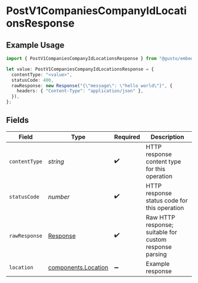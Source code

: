 # PostV1CompaniesCompanyIdLocationsResponse

## Example Usage

```typescript
import { PostV1CompaniesCompanyIdLocationsResponse } from "@gusto/embedded-api/models/operations/postv1companiescompanyidlocations.js";

let value: PostV1CompaniesCompanyIdLocationsResponse = {
  contentType: "<value>",
  statusCode: 400,
  rawResponse: new Response("{\"message\": \"hello world\"}", {
    headers: { "Content-Type": "application/json" },
  }),
};
```

## Fields

| Field                                                                 | Type                                                                  | Required                                                              | Description                                                           |
| --------------------------------------------------------------------- | --------------------------------------------------------------------- | --------------------------------------------------------------------- | --------------------------------------------------------------------- |
| `contentType`                                                         | *string*                                                              | :heavy_check_mark:                                                    | HTTP response content type for this operation                         |
| `statusCode`                                                          | *number*                                                              | :heavy_check_mark:                                                    | HTTP response status code for this operation                          |
| `rawResponse`                                                         | [Response](https://developer.mozilla.org/en-US/docs/Web/API/Response) | :heavy_check_mark:                                                    | Raw HTTP response; suitable for custom response parsing               |
| `location`                                                            | [components.Location](../../models/components/location.md)            | :heavy_minus_sign:                                                    | Example response                                                      |